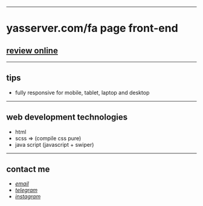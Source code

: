 
---

# yasserver.com/fa page front-end
## [review online](https://arvancloud.netlify.app/)

---
## tips

* fully responsive for mobile, tablet, laptop and desktop
---
## web development technologies
* html 
* scss => (compile css pure)
* java script (javascript + swiper)
---
## contact me
* *[email](mailto:051.mhmdzynaly977@gmail.com)*
* *[telegram](https://t.me/zeynali2003/)*
* *[instagram](https://instagram.com/zeynali2003/)*

